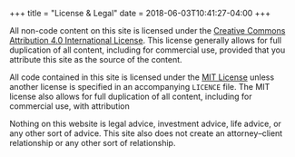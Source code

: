 +++
title = "License & Legal"
date = 2018-06-03T10:41:27-04:00
+++

All non-code content on this site is licensed under the [Creative Commons
Attribution 4.0 International License](https://creativecommons.org/licenses/by/4.0/legalcode).
This license generally allows for full duplication of all content, including
for commercial use, provided that you attribute this site as the source of
the content.

All code contained in this site is licensed under the [MIT License](https://opensource.org/licenses/MIT) unless another license is specified in an
accompanying `LICENCE` file.  The MIT license also allows for full duplication
of all content, including for commercial use, with attribution

Nothing on this website is legal advice, investment advice, life advice, or
any other sort of advice.  This site also does not create an attorney–client
relationship or any other sort of relationship.

